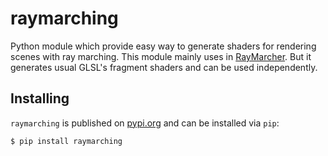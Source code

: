 # raymarching
Python module which provide easy way to generate shaders for rendering scenes with ray marching.
This module mainly uses in [RayMarcher](https://github.com/NamorNiradnug/RayMarcher). But it generates usual GLSL's fragment shaders and can be used independently.
## Installing
`raymarching` is published on [pypi.org](https://pypi.org/project/raymarching) and can be installed via `pip`:
```bash
$ pip install raymarching

```
